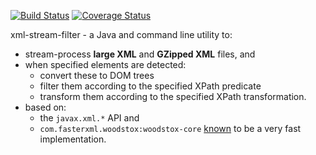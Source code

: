 [![Build Status](https://travis-ci.org/marccarre/xml-stream-filter.png?branch=master)](https://travis-ci.org/marccarre/xml-stream-filter) [![Coverage Status](https://coveralls.io/repos/marccarre/xml-stream-filter/badge.png)](https://coveralls.io/r/marccarre/xml-stream-filter)

xml-stream-filter - a Java and command line utility to:

  - stream-process **large XML** and **GZipped XML** files, and
  - when specified elements are detected:
    - convert these to DOM trees
    - filter them according to the specified XPath predicate
    - transform them according to the specified XPath transformation.
  - based on:
    -  the `javax.xml.*` API and 
    - `com.fasterxml.woodstox:woodstox-core` [known](https://github.com/eishay/jvm-serializers/wiki) to be a very fast implementation.
